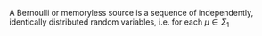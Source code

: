A Bernoulli or memoryless source is a sequence of independently, identically distributed random variables, i.e. for each $\mu \in \Sigma_{1}$